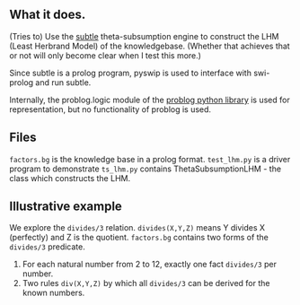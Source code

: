 ## What it does.
(Tries to) Use the [subtle](https://dtai.cs.kuleuven.be/software/subtle/) theta-subsumption engine to construct the LHM (Least Herbrand Model) of the knowledgebase. (Whether that achieves that or not will only become clear when I test this more.)

Since subtle is a prolog program, pyswip is used to interface with swi-prolog and run subtle. 

Internally, the problog.logic module of the [problog python library](https://problog.readthedocs.io/en/latest/python.html) is used for representation, but no functionality of problog is used. 

## Files
`factors.bg` is the knowledge base in a prolog format.
`test_lhm.py` is a driver program to demonstrate
`ts_lhm.py` contains ThetaSubsumptionLHM - the class which constructs the LHM.

## Illustrative example
We explore the `divides/3` relation. `divides(X,Y,Z)` means Y divides X (perfectly) and Z is the quotient.
`factors.bg` contains two forms of the `divides/3` predicate.
1. For each natural number from 2 to 12, exactly one fact `divides/3` per number.
2. Two rules `div(X,Y,Z)` by which all `divides/3` can be derived for the known numbers.
